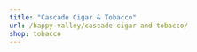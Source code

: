```yaml
---
title: "Cascade Cigar & Tobacco"
url: /happy-valley/cascade-cigar-and-tobacco/
shop: tobacco
---
```

